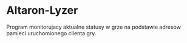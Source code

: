 # Altaron-Lyzer
Program monitorujacy aktualne statusy w grze na podstawie adresow pamieci uruchomionego clienta gry.
